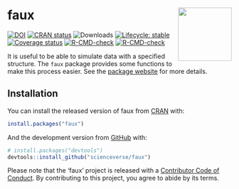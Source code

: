 
# faux <a href="https://scienceverse.github.io/faux/"><img src="man/figures/logo.png" align="right" height="120" /></a>

<!-- rmarkdown v1 -->
<!-- README.md is generated from README.Rmd. Please edit that file -->
<!-- badges: start -->

[![DOI](https://zenodo.org/badge/163506566.svg)](https://zenodo.org/badge/latestdoi/163506566)
[![CRAN
status](https://www.r-pkg.org/badges/version-last-release/faux)](https://CRAN.R-project.org/package=faux)
![Downloads](https://cranlogs.r-pkg.org/badges/grand-total/faux)
[![Lifecycle:
stable](https://img.shields.io/badge/lifecycle-stable-brightgreen.svg)](https://lifecycle.r-lib.org/articles/stages.html#stable)
[![Coverage
status](https://codecov.io/gh/scienceverse/faux/branch/master/graph/badge.svg)](https://app.codecov.io/github/scienceverse/faux?branch=master)
[![R-CMD-check](https://github.com/scienceverse/faux/workflows/R-CMD-check/badge.svg)](https://github.com/scienceverse/faux/actions)
[![R-CMD-check](https://github.com/scienceverse/faux/actions/workflows/R-CMD-check.yaml/badge.svg)](https://github.com/scienceverse/faux/actions/workflows/R-CMD-check.yaml)
<!-- badges: end -->

It is useful to be able to simulate data with a specified structure. The
`faux` package provides some functions to make this process easier. See
the [package website](https://scienceverse.github.io/faux/) for more
details.

## Installation

You can install the released version of faux from
[CRAN](https://CRAN.R-project.org) with:

``` r
install.packages("faux")
```

And the development version from
[GitHub](https://github.com/scienceverse/faux) with:

``` r
# install.packages("devtools")
devtools::install_github("scienceverse/faux")
```

Please note that the ‘faux’ project is released with a [Contributor Code
of
Conduct](https://github.com/scienceverse/faux/blob/master/CODE_OF_CONDUCT.md).
By contributing to this project, you agree to abide by its terms.
